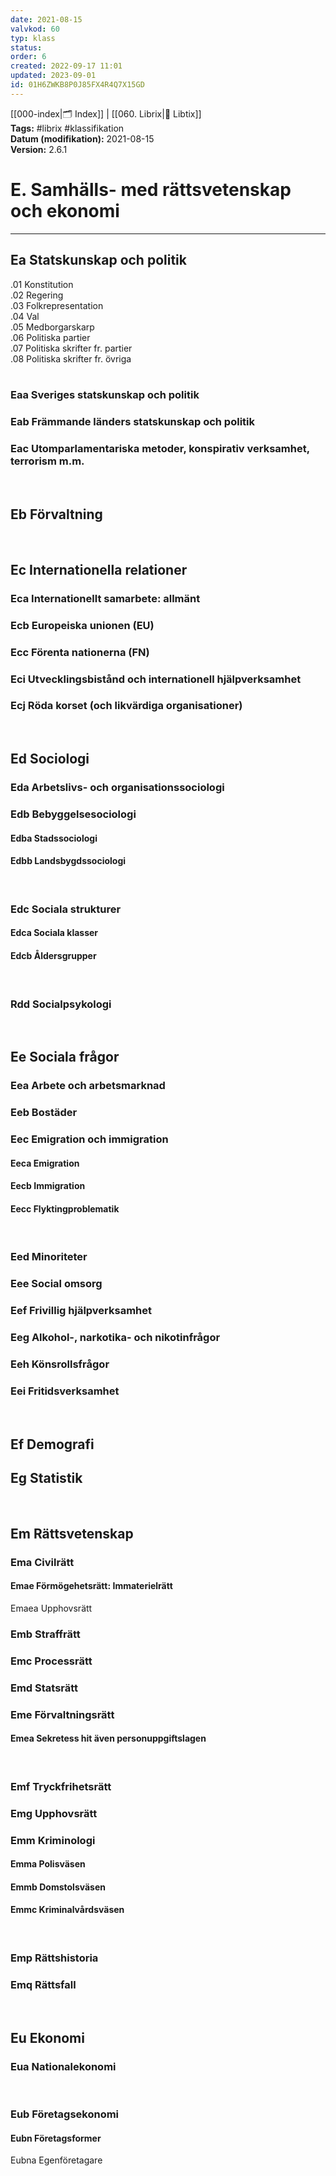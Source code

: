 ```yaml
---
date: 2021-08-15
valvkod: 60
typ: klass
status: 
order: 6
created: 2022-09-17 11:01
updated: 2023-09-01
id: 01H6ZWKB8P0J85FX4R4Q7X15GD
---
```


[[000-index|🗂 Index]] | [[060. Librix|📇 Libtix]]
<br>**Tags:** #librix #klassifikation
<br>**Datum (modifikation):** 2021-08-15
<br>**Version:** 2.6.1

# E. Samhälls- med rättsvetenskap och ekonomi

---

## Ea           Statskunskap och politik
.01             Konstitution<br>
.02             Regering<br>
.03             Folkrepresentation<br>
.04             Val<br>
.05             Medborgarskarp<br>
.06             Politiska partier<br>
.07             Politiska skrifter fr. partier<br>
.08             Politiska skrifter fr. övriga<br>
<br>

### Eaa Sveriges statskunskap och politik
### Eab Främmande länders statskunskap och politik
### Eac Utomparlamentariska metoder, kon­spirativ verksamhet, terrorism m.m.
<br>

## Eb Förvaltning
<br>

## Ec Internationella relationer
### Eca Internationellt samarbete: allmänt
### Ecb Europeiska unionen (EU)
### Ecc Förenta nationerna (FN)
### Eci Utvecklingsbistånd och internationell hjälpverksamhet
### Ecj Röda korset (och likvärdiga organi­sationer)
<br>

## Ed Sociologi
### Eda Arbetslivs- och organisationssociologi
### Edb Bebyggelsesociologi
#### Edba Stadssociologi
#### Edbb Landsbygdssociologi
<br>

### Edc Sociala strukturer
#### Edca Sociala klasser
#### Edcb Åldersgrupper
<br>

### Rdd Socialpsykologi
<br>

## Ee Sociala frågor
### Eea Arbete och arbetsmarknad
### Eeb Bostäder
### Eec Emigration och immigration
#### Eeca Emigration
#### Eecb Immigration
#### Eecc Flyktingproblematik
<br>

### Eed Minoriteter
### Eee Social omsorg
### Eef Frivillig hjälpverksamhet
### Eeg Alkohol-, narkotika- och nikotin­frågor
### Eeh Könsrollsfrågor
### Eei Fritidsverksamhet
<br>

## Ef Demografi
## Eg Statistik
<br>

## Em Rättsvetenskap
### Ema Civilrätt
#### Emae Förmögehetsrätt: Immaterielrätt
Emaea  Upphovsrätt
<br>

### Emb Straffrätt
### Emc Processrätt
### Emd Statsrätt
### Eme Förvaltningsrätt
#### Emea Sekretess hit även personuppgiftslagen
<br>

### Emf Tryckfrihetsrätt
### Emg Upphovsrätt
### Emm Kriminologi
#### Emma Polisväsen
#### Emmb Domstolsväsen
#### Emmc Kriminalvårdsväsen
<br>

### Emp Rättshistoria
### Emq Rättsfall
<br>

## Eu Ekonomi
### Eua Nationalekonomi
<br>

### Eub Företagsekonomi
#### Eubn Företagsformer
Eubna  Egenföretagare
